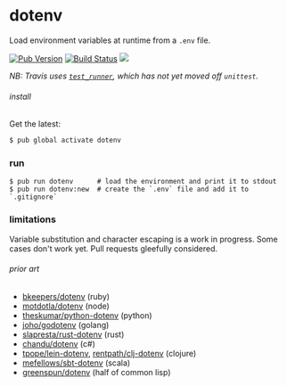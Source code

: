 dotenv
======

Load environment variables at runtime from a `.env` file.

[![Pub Version][pub-badge]][pub]
[![Build Status][ci-badge]][ci]
[![][dartdocs-badge]][dartdocs]

_NB: Travis uses [`test_runner`][], which has not yet moved off `unittest`._

[`test_runner`]: https://github.com/google/test_runner.dart/blob/master/pubspec.yaml

[ci-badge]: https://travis-ci.org/mockturtl/dotenv.svg?branch=master
[ci]: https://travis-ci.org/mockturtl/dotenv
[pub-badge]: https://img.shields.io/pub/v/dotenv.svg
[pub]: https://pub.dartlang.org/packages/dotenv
[dartdocs-badge]: https://img.shields.io/badge/dartdocs-reference-blue.svg
[dartdocs]: http://www.dartdocs.org/documentation/dotenv/latest

###### install

Get the latest:

```sh
$ pub global activate dotenv
```

### run

```
$ pub run dotenv      # load the environment and print it to stdout
$ pub run dotenv:new  # create the `.env` file and add it to `.gitignore`
```

### limitations

Variable substitution and character escaping is a work in progress.  Some cases don't work yet.  Pull requests gleefully considered.

###### prior art

- [bkeepers/dotenv][] (ruby)
- [motdotla/dotenv][] (node)
- [theskumar/python-dotenv][] (python)
- [joho/godotenv][] (golang)
- [slapresta/rust-dotenv][] (rust)
- [chandu/dotenv][] (c#)
- [tpope/lein-dotenv][], [rentpath/clj-dotenv][] (clojure)
- [mefellows/sbt-dotenv][] (scala)
- [greenspun/dotenv][] (half of common lisp)

[bkeepers/dotenv]: https://github.com/bkeepers/dotenv
[motdotla/dotenv]: https://github.com/motdotla/dotenv
[theskumar/python-dotenv]: https://github.com/theskumar/python-dotenv
[joho/godotenv]: https://github.com/joho/godotenv
[slapresta/rust-dotenv]: https://github.com/slapresta/rust-dotenv
[chandu/dotenv]: https://github.com/Chandu/DotEnv
[tpope/lein-dotenv]: https://github.com/tpope/lein-dotenv
[rentpath/clj-dotenv]: https://github.com/rentpath/clj-dotenv
[mefellows/sbt-dotenv]: https://github.com/mefellows/sbt-dotenv
[greenspun/dotenv]: https://www.youtube.com/watch?v=pUjJU8Bbn3g
